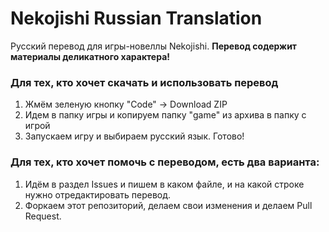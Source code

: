 # Nekojishi Russian Translation
Русский перевод для игры-новеллы Nekojishi.
**Перевод содержит материалы деликатного характера!**

### Для тех, кто хочет скачать и использовать перевод
1. Жмём зеленую кнопку "Code" -> Download ZIP
2. Идем в папку игры и копируем папку "game" из архива в папку с игрой
3. Запускаем игру и выбираем русский язык. Готово!

### Для тех, кто хочет помочь с переводом, есть два варианта:
1. Идём в раздел Issues и пишем в каком файле, и на какой строке нужно отредактировать перевод.
2. Форкаем этот репозиторий, делаем свои изменения и делаем Pull Request.
